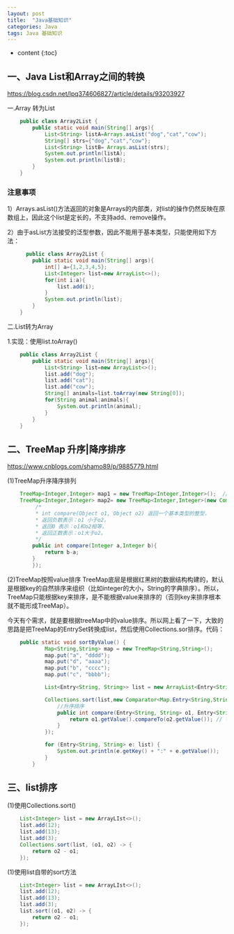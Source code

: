 ```yaml
---
layout: post
title:  "Java基础知识"
categories: Java
tags: Java 基础知识
---
```


* content
{:toc}
## 一、Java List和Array之间的转换
https://blog.csdn.net/lpq374606827/article/details/93203927





一.Array 转为List
```java
    public class Array2List {
        public static void main(String[] args){
            List<String> listA=Arrays.asList("dog","cat","cow");
            String[] strs={"dog","cat","cow"};
            List<String> listB= Arrays.asList(strs);
            System.out.println(listA);
            System.out.println(listB);
        }
    }
```
  
### 注意事项 ###
1）Arrays.asList()方法返回的对象是Arrays的内部类，对list的操作仍然反映在原数组上，因此这个list是定长的，不支持add、remove操作。

2）由于asList方法接受的泛型参数，因此不能用于基本类型，只能使用如下方法：  
```java
      public class Array2List {
        public static void main(String[] args){
            int[] a={1,2,3,4,5};
            List<Integer> list=new ArrayList<>();
            for(int i:a){
                list.add(i);
            }
            System.out.println(list);
        }
    }
```

二.List转为Array

1.实现：使用list.toArray()
```java
    public class Array2List {
        public static void main(String[] args){
            List<String> list=new ArrayList<>();
            list.add("dog");
            list.add("cat");
            list.add("cow");
            String[] animals=list.toArray(new String[0]);
            for(String animal:animals){
                System.out.println(animal);
            }
        }
    }
```

## 二、TreeMap 升序|降序排序
https://www.cnblogs.com/shamo89/p/9885779.html

(1)TreeMap升序降序排列
```java
    TreeMap<Integer,Integer> map1 = new TreeMap<Integer,Integer>();  // 默认的TreeMap升序排列
    TreeMap<Integer,Integer> map2= new TreeMap<Integer,Integer>(new Comparator<Integer>(){ // 降序排列
         /* 
         * int compare(Object o1, Object o2) 返回一个基本类型的整型， 
         * 返回负数表示：o1 小于o2， 
         * 返回0 表示：o1和o2相等， 
         * 返回正数表示：o1大于o2。 
         */  
        public int compare(Integer a,Integer b){
            return b-a;            
        }
        });
```

(2)TreeMap按照value排序
    TreeMap底层是根据红黑树的数据结构构建的，默认是根据key的自然排序来组织（比如integer的大小，String的字典排序）。所以，TreeMap只能根据key来排序，是不能根据value来排序的（否则key来排序根本就不能形成TreeMap）。

今天有个需求，就是要根据treeMap中的value排序。所以网上看了一下，大致的思路是把TreeMap的EntrySet转换成list，然后使用Collections.sor排序。代码：
```java
    public static void sortByValue() {
            Map<String,String> map = new TreeMap<String,String>();
            map.put("a", "dddd");
            map.put("d", "aaaa");
            map.put("b", "cccc");
            map.put("c", "bbbb");

            List<Entry<String, String>> list = new ArrayList<Entry<String, String>>(map.entrySet());

            Collections.sort(list,new Comparator<Map.Entry<String,String>>() {
                //升序排序
                public int compare(Entry<String, String> o1, Entry<String, String> o2) {
                    return o1.getValue().compareTo(o2.getValue()); // 字符串比较使用a.compareTo(b)
                }
            });

            for (Entry<String, String> e: list) {
                System.out.println(e.getKey() + ":" + e.getValue());
            }
        }
 ```

## 三、list排序
(1)使用Collections.sort()
```java
    List<Integer> list = new ArrayLIst<>();
    list.add(12);
    list.add(13);
    list.add(3);
    Collections.sort(list, (o1, o2) -> {
        return o2 - o1;
    });
```

(1)使用list自带的sort方法
```java
    List<Integer> list = new ArrayLIst<>();
    list.add(12);
    list.add(13);
    list.add(3);
    list.sort((o1, o2) -> {
        return o2 - o1;
    });
```
